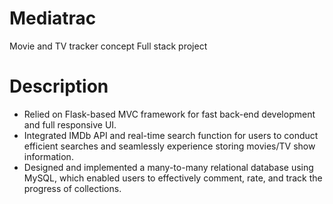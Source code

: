 # Mediatrac
Movie and TV tracker concept Full stack project

# Description
- Relied on Flask-based MVC framework for fast back-end development and full responsive UI.
- Integrated IMDb API and real-time search function for users to conduct efficient searches and seamlessly experience storing movies/TV show information.
- Designed and implemented a many-to-many relational database using MySQL, which enabled users to effectively comment, rate, and track the progress of collections.
